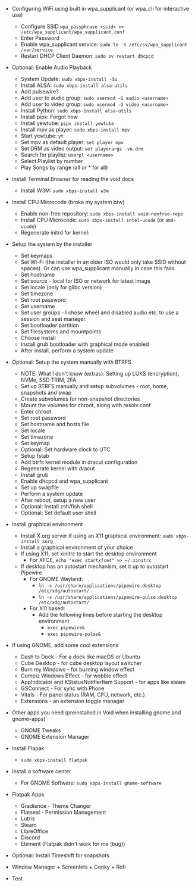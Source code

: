 - Configuring WiFi using built in wpa_supplicant (or wpa_cli for interactive use)
	- Configure SSID `wpa_passphrase <ssid> >> /etc/wpa_supplicant/wpa_supplicant.conf`
	- Enter Password
	- Enable wpa_supplicant service: `sudo ln -s /etc/sv/wpa_supplicant /var/service`
	- Restart DHCP Client Daemon: `sudo sv restart dhcpcd`
- Optional: Enable Audio Playback
	- System Update: `sudo xbps-install -Su`
	- Install ALSA: `sudo xbps-install alsa-utils` 
	- Add pulsewire?
	- Add user to audio group: `sudo usermod -G audio <username>`
	- Add user to video group: `sudo usermod -G video <username>`
	- Install Python: `sudo xbps-install alsa-utils`
	- Install pipx: Forgot how
	- Install yewtube: `pipx install yewtube`
	- Install mpv as player: `sudo xbps-install mpv`
	- Start yewtube: `yt`
	- Set mpv as default player: `set player mpv`
	- Set DRM as video output: `set playerargs -vo drm`
	- Search for playlist: `userpl <username>`
	- Select Playlist by number
	- Play Songs by range (all or \* for all)
- Install Terminal Browser for reading the void docs
	- Install W3M: `sudo xbps-install w3m`
- Install CPU Microcode (broke my system btw)
	- Enable non-free repository: `sudo xbps-install void-nonfree-repo`
	- Install CPU Microcode: `sudo xbps-install intel-ucode` (or `amd-ucode`)
	- Regenerate initrd for kernel: 
- Setup the system by the installer
	- Set keymaps
	- Set Wi-Fi (the installer in an older ISO would only take SSID without spaces). Or can use wpa_supplicant manually in case this fails. 
	- Set hostname
	- Set source - local for ISO or network for latest image
	- Set locale (only for glibc version)
	- Set timezone
	- Set root password
	- Set username
	- Set user groups - I chose wheel and disabled audio etc. to use a session and seat manager.
	- Set bootloader partition
	- Set filesystems and mountpoints
	- Choose Install
	- Install grub bootloader with graphical mode enabled
	- After install, perform a system update
- Optional: Setup the system manually with BTRFS
	- NOTE: What I don't know (extras): Setting up LUKS (encryption), NVMe, SSD TRIM, 2FA
	- Set up BTRFS manually and setup subvolumes - root, home, snapshots and swap
	- Create subvolumes for non-snapshot directories
	- Mount the volumes for chroot, along with resolv.conf
	- Enter chroot
	- Set root password
	- Set hostname and hosts file
	- Set locale
	- Set timezone
	- Set keymap
	- Optional: Set hardware clock to UTC
	- Setup fstab
	- Add btrfs kernel module in dracut configuration
	- Regenerate kernel with dracut
	- Install grub
	- Enable dhcpcd and wpa_supplicant
	- Set up swapfile
	- Perform a system update
	- After reboot, setup a new user
	- Optional: Install zsh/fish shell
	- Optional: Set default user shell
- Install graphical environment
	- Install X.org server if using an X11 graphical environment: `sudo xbps-install xorg`
	- Install a graphical environment of your choice
	- If using X11, set xinitrc to start the desktop environment
		- For XFCE, `echo "exec startxfce4" >> ~/.xinitrc`
	- If desktop has an autostart mechanism, set it up to autostart Pipewire
		- For GNOME Wayland:
			- `ln -s /usr/share/applications/pipewire.desktop /etc/xdg/autostart/`
			- `ln -s /usr/share/applications/pipewire-pulse.desktop /etc/xdg/autostart/`
		-  For X11 based:
			- Add the following lines before starting the desktop environment
				- `exec pipewire&`
				- `exec pipewire-pulse&`
- If using GNOME, add some cool extensions
	- Dash to Dock - For a dock like macOS or Ubuntu
	- Cube Desktop - for cube desktop layout switcher
	- Burn my Windows - for burning window effect
	- Compiz Windows Effect - for wobble effect
	- AppIndicator and KStatusNotifierItem Support - for apps like steam
	- GSConnect - For sync with Phone
	- Vitals - For panel status (RAM, CPU, network, etc.)
	- Extensions - an extension toggle manager
- Other apps you need (preinstalled in Void when installing gnome and gnome-apps)
	- GNOME Tweaks
	- GNOME Extension Manager
- Install Flapak
	- `sudo xbps-install flatpak`
- Install a software center
	- For GNOME Software: `sudo xbps-install gnome-software`
- Flatpak Apps
	- Gradience - Theme Changer
	- Flatseal - Permission Management
	- Lutris
	- Steam
	- LibreOffice
	- Discord
	- Element (Flatpak didn't work for me (bug))
- Optional: Install Timeshift for snapshots


- Window Manager + Screenlets + Conky + Rofi
- Test